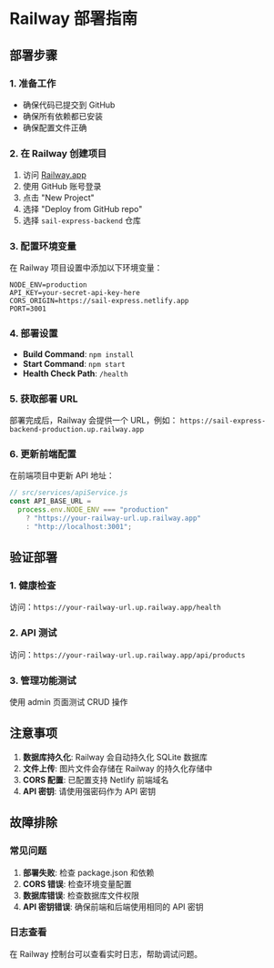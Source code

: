 # Railway 部署指南

## 部署步骤

### 1. 准备工作

- 确保代码已提交到 GitHub
- 确保所有依赖都已安装
- 确保配置文件正确

### 2. 在 Railway 创建项目

1. 访问 [Railway.app](https://railway.app)
2. 使用 GitHub 账号登录
3. 点击 "New Project"
4. 选择 "Deploy from GitHub repo"
5. 选择 `sail-express-backend` 仓库

### 3. 配置环境变量

在 Railway 项目设置中添加以下环境变量：

```
NODE_ENV=production
API_KEY=your-secret-api-key-here
CORS_ORIGIN=https://sail-express.netlify.app
PORT=3001
```

### 4. 部署设置

- **Build Command**: `npm install`
- **Start Command**: `npm start`
- **Health Check Path**: `/health`

### 5. 获取部署 URL

部署完成后，Railway 会提供一个 URL，例如：
`https://sail-express-backend-production.up.railway.app`

### 6. 更新前端配置

在前端项目中更新 API 地址：

```javascript
// src/services/apiService.js
const API_BASE_URL =
  process.env.NODE_ENV === "production"
    ? "https://your-railway-url.up.railway.app"
    : "http://localhost:3001";
```

## 验证部署

### 1. 健康检查

访问：`https://your-railway-url.up.railway.app/health`

### 2. API 测试

访问：`https://your-railway-url.up.railway.app/api/products`

### 3. 管理功能测试

使用 admin 页面测试 CRUD 操作

## 注意事项

1. **数据库持久化**: Railway 会自动持久化 SQLite 数据库
2. **文件上传**: 图片文件会存储在 Railway 的持久化存储中
3. **CORS 配置**: 已配置支持 Netlify 前端域名
4. **API 密钥**: 请使用强密码作为 API 密钥

## 故障排除

### 常见问题

1. **部署失败**: 检查 package.json 和依赖
2. **CORS 错误**: 检查环境变量配置
3. **数据库错误**: 检查数据库文件权限
4. **API 密钥错误**: 确保前端和后端使用相同的 API 密钥

### 日志查看

在 Railway 控制台可以查看实时日志，帮助调试问题。
